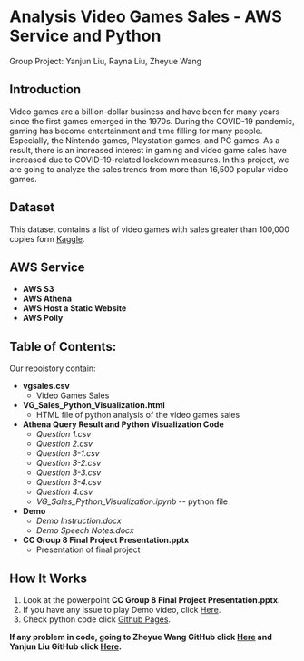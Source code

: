 # Analysis Video Games Sales - AWS Service and Python
Group Project: Yanjun Liu, Rayna Liu, Zheyue Wang

## Introduction
Video games are a billion-dollar business and have been for many years since the first games emerged in the 1970s. During the COVID-19 pandemic, gaming has become entertainment and time filling for many people. Especially, the Nintendo games, Playstation games, and PC games. As a result,  there is an increased interest in gaming and video game sales have increased due to COVID-19-related lockdown measures. In this project, we are going to analyze the sales trends from more than 16,500 popular video games.

## Dataset
This dataset contains a list of video games with sales greater than 100,000 copies form [Kaggle](https://www.kaggle.com/gregorut/videogamesales).

## AWS Service
* **AWS S3**
* **AWS Athena**
* **AWS Host a Static Website**
* **AWS Polly**

## Table of Contents:
Our repoistory contain:
* **vgsales.csv**
  * Video Games Sales
* **VG_Sales_Python_Visualization.html**
  * HTML file of python analysis of the video games sales
* **Athena Query Result and Python Visualization Code**
  * *Question 1.csv*
  * *Question 2.csv*
  * *Question 3-1.csv*
  * *Question 3-2.csv*
  * *Question 3-3.csv*
  * *Question 3-4.csv*
  * *Question 4.csv*
  * *VG_Sales_Python_Visualization.ipynb* -- python file
* **Demo**
  * *Demo Instruction.docx*
  * *Demo Speech Notes.docx*
* **CC Group 8 Final Project Presentation.pptx**
  * Presentation of final project

## How It Works
 1. Look at the powerpoint **CC Group 8 Final Project Presentation.pptx**.
 2. If you have any issue to play Demo video, click [Here](https://youtu.be/x8gHLyS3zSw).
 3. Check python code click [Github Pages](https://weiruiliu.github.io/Analysis-Video-Games-Sales/VG_Sales_Python_Visualization.html).

 **If any problem in code, going to Zheyue Wang GitHub click [Here](https://github.com/zheyue/DATS_6450_Cloud_Computing_AWS_Final_Project) and Yanjun Liu GitHub click [Here](https://github.com/Naomi3024/DATS_6450_Cloud_Computing_AWS_Final_Project).**
